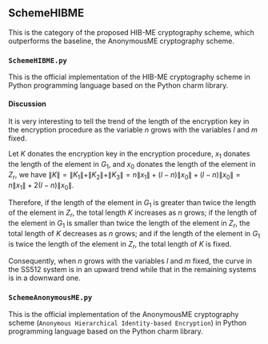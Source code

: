 ## SchemeHIBME

This is the category of the proposed HIB-ME cryptography scheme, which outperforms the baseline, the AnonymousME cryptography scheme. 

### ``SchemeHIBME.py``

This is the official implementation of the HIB-ME cryptography scheme in Python programming language based on the Python charm library. 

#### Discussion

It is very interesting to tell the trend of the length of the encryption key in the encryption procedure as the variable $n$ grows with the variables $l$ and $m$ fixed. 

Let $K$ donates the encryption key in the encryption procedure, $x_1$ donates the length of the element in $G_1$, and $x_0$ donates the length of the element in $Z_r$, we have $\|K\| = \|K_1\| + \|K_2\| + \|K_3\| = n\|x_1\| + (l - n)\|x_0\| + (l - n)\|x_0\| = n\|x_1\| + 2(l - n)\|x_0\|$. 

Therefore, if the length of the element in $G_1$ is greater than twice the length of the element in $Z_r$, the total length $K$ increases as $n$ grows; if the length of the element in $G_1$ is smaller than twice the length of the element in $Z_r$, the total length of $K$ decreases as $n$ grows; and if the length of the element in $G_1$ is twice the length of the element in $Z_r$, the total length of $K$ is fixed. 

Consequently, when $n$ grows with the variables $l$ and $m$ fixed, the curve in the SS512 system is in an upward trend while that in the remaining systems is in a downward one. 

### ``SchemeAnonymousME.py``

This is the official implementation of the AnonymousME cryptography scheme (``Anonymous Hierarchical Identity-based Encryption``) in Python programming language based on the Python charm library. 

